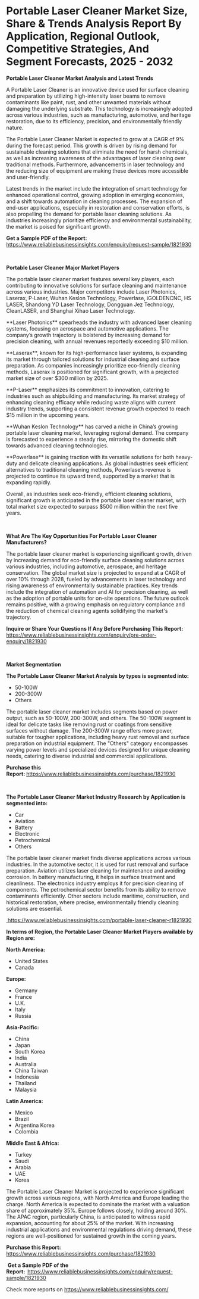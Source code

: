 <p><h1>Portable Laser Cleaner Market Size, Share & Trends Analysis Report By Application, Regional Outlook, Competitive Strategies, And Segment Forecasts, 2025 - 2032</h1></p><p><strong>Portable Laser Cleaner Market Analysis and Latest Trends</strong></p>
<p><p>A Portable Laser Cleaner is an innovative device used for surface cleaning and preparation by utilizing high-intensity laser beams to remove contaminants like paint, rust, and other unwanted materials without damaging the underlying substrate. This technology is increasingly adopted across various industries, such as manufacturing, automotive, and heritage restoration, due to its efficiency, precision, and environmentally friendly nature.</p><p>The Portable Laser Cleaner Market is expected to grow at a CAGR of 9% during the forecast period. This growth is driven by rising demand for sustainable cleaning solutions that eliminate the need for harsh chemicals, as well as increasing awareness of the advantages of laser cleaning over traditional methods. Furthermore, advancements in laser technology and the reducing size of equipment are making these devices more accessible and user-friendly. </p><p>Latest trends in the market include the integration of smart technology for enhanced operational control, growing adoption in emerging economies, and a shift towards automation in cleaning processes. The expansion of end-user applications, especially in restoration and conservation efforts, is also propelling the demand for portable laser cleaning solutions. As industries increasingly prioritize efficiency and environmental sustainability, the market is poised for significant growth.</p></p>
<p><strong>Get a Sample PDF of the Report:&nbsp;</strong> <a href="https://www.reliablebusinessinsights.com/enquiry/request-sample/1821930?utm_campaign=2446&utm_medium=2&utm_source=Github&utm_content=ia&utm_term=09042025&utm_id=portable-laser-cleaner">https://www.reliablebusinessinsights.com/enquiry/request-sample/1821930</a></p>
<p>&nbsp;</p>
<p><strong>Portable Laser Cleaner Major Market Players</strong></p>
<p><p>The portable laser cleaner market features several key players, each contributing to innovative solutions for surface cleaning and maintenance across various industries. Major competitors include Laser Photonics, Laserax, P-Laser, Wuhan Keslon Technology, Powerlase, iGOLDENCNC, HS LASER, Shandong YD Laser Technology, Dongguan Jez Technology, CleanLASER, and Shanghai Xihao Laser Technology.</p><p>**Laser Photonics** spearheads the industry with advanced laser cleaning systems, focusing on aerospace and automotive applications. The company’s growth trajectory is bolstered by increasing demand for precision cleaning, with annual revenues reportedly exceeding $10 million.</p><p>**Laserax**, known for its high-performance laser systems, is expanding its market through tailored solutions for industrial cleaning and surface preparation. As companies increasingly prioritize eco-friendly cleaning methods, Laserax is positioned for significant growth, with a projected market size of over $300 million by 2025.</p><p>**P-Laser** emphasizes its commitment to innovation, catering to industries such as shipbuilding and manufacturing. Its market strategy of enhancing cleaning efficacy while reducing waste aligns with current industry trends, supporting a consistent revenue growth expected to reach $15 million in the upcoming years.</p><p>**Wuhan Keslon Technology** has carved a niche in China’s growing portable laser cleaning market, leveraging regional demand. The company is forecasted to experience a steady rise, mirroring the domestic shift towards advanced cleaning technologies.</p><p>**Powerlase** is gaining traction with its versatile solutions for both heavy-duty and delicate cleaning applications. As global industries seek efficient alternatives to traditional cleaning methods, Powerlase’s revenue is projected to continue its upward trend, supported by a market that is expanding rapidly.</p><p>Overall, as industries seek eco-friendly, efficient cleaning solutions, significant growth is anticipated in the portable laser cleaner market, with total market size expected to surpass $500 million within the next five years.</p></p>
<p>&nbsp;</p>
<p><strong>What Are The Key Opportunities For Portable Laser Cleaner Manufacturers?</strong></p>
<p><p>The portable laser cleaner market is experiencing significant growth, driven by increasing demand for eco-friendly surface cleaning solutions across various industries, including automotive, aerospace, and heritage conservation. The global market size is projected to expand at a CAGR of over 10% through 2028, fueled by advancements in laser technology and rising awareness of environmentally sustainable practices. Key trends include the integration of automation and AI for precision cleaning, as well as the adoption of portable units for on-site operations. The future outlook remains positive, with a growing emphasis on regulatory compliance and the reduction of chemical cleaning agents solidifying the market's trajectory.</p></p>
<p><strong>Inquire or Share Your Questions If Any Before Purchasing This Report:</strong> <a href="https://www.reliablebusinessinsights.com/enquiry/pre-order-enquiry/1821930?utm_campaign=2446&utm_medium=2&utm_source=Github&utm_content=ia&utm_term=09042025&utm_id=portable-laser-cleaner">https://www.reliablebusinessinsights.com/enquiry/pre-order-enquiry/1821930</a></p>
<p>&nbsp;</p>
<p><strong>Market Segmentation</strong></p>
<p><strong>The Portable Laser Cleaner Market Analysis by types is segmented into:</strong></p>
<p><ul><li>50-100W</li><li>200-300W</li><li>Others</li></ul></p>
<p><p>The portable laser cleaner market includes segments based on power output, such as 50-100W, 200-300W, and others. The 50-100W segment is ideal for delicate tasks like removing rust or coatings from sensitive surfaces without damage. The 200-300W range offers more power, suitable for tougher applications, including heavy rust removal and surface preparation on industrial equipment. The "Others" category encompasses varying power levels and specialized devices designed for unique cleaning needs, catering to diverse industrial and commercial applications.</p></p>
<p><strong>Purchase this Report:&nbsp;</strong><a href="https://www.reliablebusinessinsights.com/purchase/1821930?utm_campaign=2446&utm_medium=2&utm_source=Github&utm_content=ia&utm_term=09042025&utm_id=portable-laser-cleaner">https://www.reliablebusinessinsights.com/purchase/1821930</a></p>
<p>&nbsp;</p>
<p><strong>The Portable Laser Cleaner Market Industry Research by Application is segmented into:</strong></p>
<p><ul><li>Car</li><li>Aviation</li><li>Battery</li><li>Electronic</li><li>Petrochemical</li><li>Others</li></ul></p>
<p><p>The portable laser cleaner market finds diverse applications across various industries. In the automotive sector, it is used for rust removal and surface preparation. Aviation utilizes laser cleaning for maintenance and avoiding corrosion. In battery manufacturing, it helps in surface treatment and cleanliness. The electronics industry employs it for precision cleaning of components. The petrochemical sector benefits from its ability to remove contaminants efficiently. Other sectors include maritime, construction, and historical restoration, where precise, environmentally friendly cleaning solutions are essential.</p></p>
<p><a href="https://www.reliablebusinessinsights.com/portable-laser-cleaner-r1821930?utm_campaign=2446&utm_medium=2&utm_source=Github&utm_content=ia&utm_term=09042025&utm_id=portable-laser-cleaner">&nbsp;https://www.reliablebusinessinsights.com/portable-laser-cleaner-r1821930</a></p>
<p><strong>In terms of Region, the Portable Laser Cleaner Market Players available by Region are:</strong></p>
<p>
    <p> <strong> North America: </strong>
        <ul>
            <li>United States</li>
            <li>Canada</li>
        </ul>
        </p> 
    <p> <strong> Europe: </strong>
        <ul>
            <li>Germany</li>
            <li>France</li>
            <li>U.K.</li>
            <li>Italy</li>
            <li>Russia</li>
        </ul>
        </p> 
    <p> <strong> Asia-Pacific: </strong>
        <ul>
            <li>China</li>
            <li>Japan</li>
            <li>South Korea</li>
            <li>India</li>
            <li>Australia</li>
            <li>China Taiwan</li>
            <li>Indonesia</li>
            <li>Thailand</li>
            <li>Malaysia</li>
        </ul>
        </p> 
    <p> <strong> Latin America: </strong>
        <ul>
            <li>Mexico</li>
            <li>Brazil</li>
            <li>Argentina Korea</li>
            <li>Colombia</li>
        </ul>
        </p> 
    <p> <strong> Middle East & Africa: </strong>
        <ul>
            <li>Turkey</li>
            <li>Saudi</li>
            <li>Arabia</li>
            <li>UAE</li>
            <li>Korea</li>
        </ul>
    </p>
    </p>
<p><p>The Portable Laser Cleaner Market is projected to experience significant growth across various regions, with North America and Europe leading the charge. North America is expected to dominate the market with a valuation share of approximately 35%. Europe follows closely, holding around 30%. The APAC region, particularly China, is anticipated to witness rapid expansion, accounting for about 25% of the market. With increasing industrial applications and environmental regulations driving demand, these regions are well-positioned for sustained growth in the coming years.</p></p>
<p><strong>Purchase this Report: </strong><a href="https://www.reliablebusinessinsights.com/purchase/1821930?utm_campaign=2446&utm_medium=2&utm_source=Github&utm_content=ia&utm_term=09042025&utm_id=portable-laser-cleaner">https://www.reliablebusinessinsights.com/purchase/1821930</a></p>
<p>&nbsp;<strong>Get a Sample PDF of the Report:&nbsp;&nbsp;</strong><a href="https://www.reliablebusinessinsights.com/enquiry/request-sample/1821930?utm_campaign=2446&utm_medium=2&utm_source=Github&utm_content=ia&utm_term=09042025&utm_id=portable-laser-cleaner">https://www.reliablebusinessinsights.com/enquiry/request-sample/1821930</a></p>
<p><strong></strong></p>
<p>Check more reports on <a href="https://www.reliablebusinessinsights.com/?utm_campaign=2446&utm_medium=2&utm_source=Github&utm_content=ia&utm_term=09042025&utm_id=portable-laser-cleaner">https://www.reliablebusinessinsights.com/</a></p>